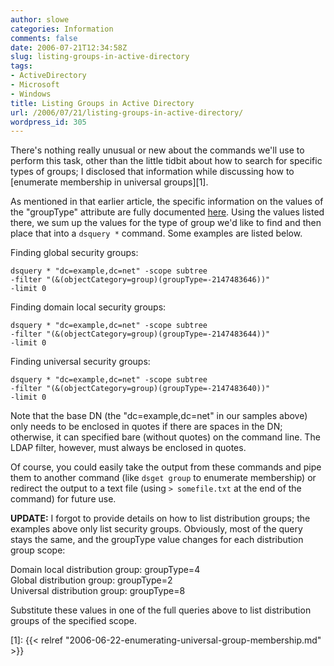 ```yaml
---
author: slowe
categories: Information
comments: false
date: 2006-07-21T12:34:58Z
slug: listing-groups-in-active-directory
tags:
- ActiveDirectory
- Microsoft
- Windows
title: Listing Groups in Active Directory
url: /2006/07/21/listing-groups-in-active-directory/
wordpress_id: 305
---
```


There's nothing really unusual or new about the commands we'll use to perform this task, other than the little tidbit about how to search for specific types of groups; I disclosed that information while discussing how to [enumerate membership in universal groups][1].

As mentioned in that earlier article, the specific information on the values of the "groupType" attribute are fully documented [here](http://www.microsoft.com/technet/scriptcenter/resources/qanda/aug05/hey0817.mspx). Using the values listed there, we sum up the values for the type of group we'd like to find and then place that into a `dsquery *` command. Some examples are listed below.

Finding global security groups:

    dsquery * "dc=example,dc=net" -scope subtree 
    -filter "(&(objectCategory=group)(groupType=-2147483646))" 
    -limit 0

Finding domain local security groups:

    dsquery * "dc=example,dc=net" -scope subtree 
    -filter "(&(objectCategory=group)(groupType=-2147483644))" 
    -limit 0

Finding universal security groups:

    dsquery * "dc=example,dc=net" -scope subtree 
    -filter "(&(objectCategory=group)(groupType=-2147483640))" 
    -limit 0

Note that the base DN (the "dc=example,dc=net" in our samples above) only needs to be enclosed in quotes if there are spaces in the DN; otherwise, it can specified bare (without quotes) on the command line. The LDAP filter, however, must always be enclosed in quotes.

Of course, you could easily take the output from these commands and pipe them to another command (like `dsget group` to enumerate membership) or redirect the output to a text file (using `> somefile.txt` at the end of the command) for future use.

**UPDATE:** I forgot to provide details on how to list distribution groups; the examples above only list security groups. Obviously, most of the query stays the same, and the groupType value changes for each distribution group scope:

Domain local distribution group: groupType=4  
Global distribution group: groupType=2  
Universal distribution group: groupType=8

Substitute these values in one of the full queries above to list distribution groups of the specified scope.

[1]: {{< relref "2006-06-22-enumerating-universal-group-membership.md" >}}
